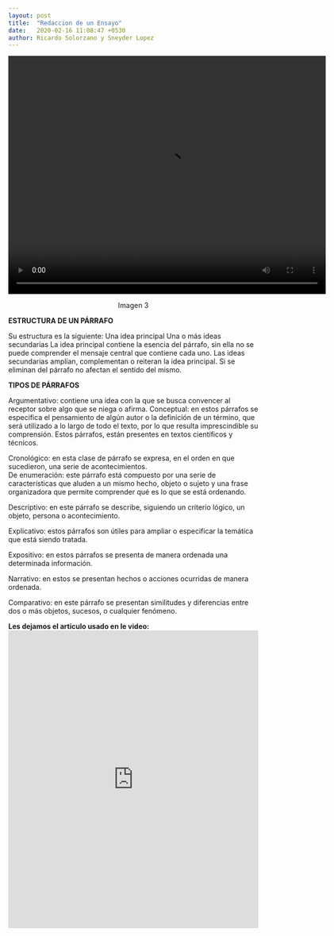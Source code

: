 ```yaml
---
layout: post
title:  "Redaccion de un Ensayo"
date:   2020-02-16 11:08:47 +0530
author: Ricardo Solorzano y Sneyder Lopez
---
```


<video src="video.mp4" width="640" height="480"></video>
 <center> <a>Imagen 3</a></center>


<pa><b>ESTRUCTURA DE UN PÁRRAFO</b><br>
<p>Su estructura es la siguiente: Una idea principal Una o más ideas secundarias La idea principal contiene la esencia del párrafo, sin ella no se puede comprender el mensaje central que contiene cada uno. Las ideas secundarias amplían, complementan o reiteran la idea principal. Si se eliminan del párrafo no afectan el sentido del mismo.<br></p>
<pa><b>TIPOS DE PÁRRAFOS </b><br>
<p>Argumentativo: contiene una idea con la que se busca convencer al receptor sobre algo que se niega o afirma. Conceptual: en estos párrafos se especifica el pensamiento de algún autor o la definición de un término, que será utilizado a lo largo de todo el texto, por lo que resulta imprescindible su comprensión. Estos párrafos, están presentes en textos científicos y técnicos. <br>
<p>Cronológico: en esta clase de párrafo se expresa, en el orden en que sucedieron, una serie de acontecimientos.<br>
De enumeración: este párrafo está compuesto por una serie de características que aluden a un mismo hecho, objeto o sujeto y una frase organizadora que permite comprender qué es lo que se está ordenando.<br></p> 
<p>Descriptivo: en este párrafo se describe, siguiendo un criterio lógico, un objeto, persona o acontecimiento.<br> 
<p>Explicativo: estos párrafos son útiles para ampliar o especificar la temática que está siendo tratada. <br>
<p>Expositivo: en estos párrafos se presenta de manera ordenada una determinada información. <br>
<p>Narrativo: en estos se presentan hechos o acciones ocurridas de manera ordenada. <br>
<p>Comparativo: en este párrafo se presentan similitudes y diferencias entre dos o más objetos, sucesos, o cualquier fenómeno.</p>

<p><b>Les dejamos el articulo usado en le video:</b>
<embed src="https://davenplay.github.io/blog/assets/images/ensayo.pdf" type="application/pdf" width="100%" height="600px" />

